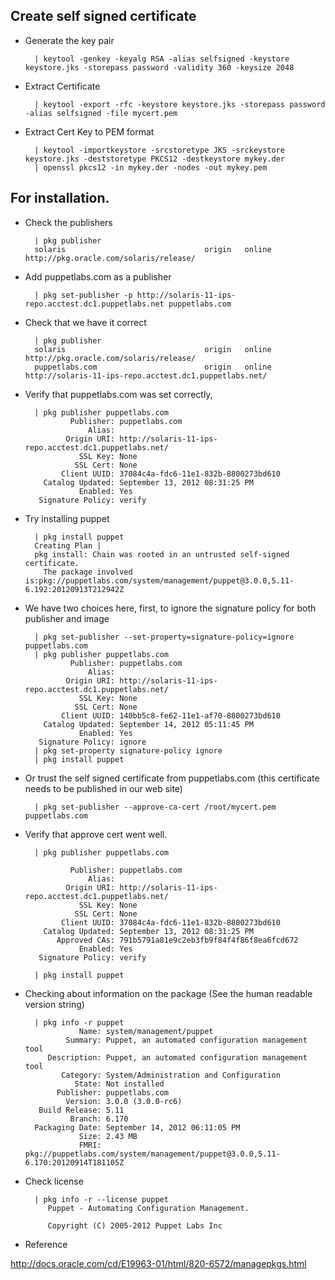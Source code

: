 ## Create self signed certificate

- Generate the key pair

        | keytool -genkey -keyalg RSA -alias selfsigned -keystore keystore.jks -storepass password -validity 360 -keysize 2048


- Extract Certificate

        | keytool -export -rfc -keystore keystore.jks -storepass password -alias selfsigned -file mycert.pem

- Extract Cert Key to PEM format

        | keytool -importkeystore -srcstoretype JKS -srckeystore keystore.jks -deststoretype PKCS12 -destkeystore mykey.der
        | openssl pkcs12 -in mykey.der -nodes -out mykey.pem

## For installation.

- Check the publishers

        | pkg publisher
        solaris                               origin   online   http://pkg.oracle.com/solaris/release/

- Add puppetlabs.com as a publisher

        | pkg set-publisher -p http://solaris-11-ips-repo.acctest.dc1.puppetlabs.net puppetlabs.com

- Check that we have it correct

        | pkg publisher
        solaris                               origin   online   http://pkg.oracle.com/solaris/release/
        puppetlabs.com                        origin   online   http://solaris-11-ips-repo.acctest.dc1.puppetlabs.net/

- Verify that puppetlabs.com was set correctly,

        | pkg publisher puppetlabs.com
                Publisher: puppetlabs.com
                    Alias:
               Origin URI: http://solaris-11-ips-repo.acctest.dc1.puppetlabs.net/
                  SSL Key: None
                 SSL Cert: None
              Client UUID: 37084c4a-fdc6-11e1-832b-8800273bd610
          Catalog Updated: September 13, 2012 08:31:25 PM
                  Enabled: Yes
         Signature Policy: verify

- Try installing puppet

        | pkg install puppet
        Creating Plan |
        pkg install: Chain was rooted in an untrusted self-signed certificate.
          The package involved is:pkg://puppetlabs.com/system/management/puppet@3.0.0,5.11-6.192:20120913T212942Z

- We have two choices here, first, to ignore the signature policy for both publisher and image

        | pkg set-publisher --set-property=signature-policy=ignore  puppetlabs.com
        | pkg publisher puppetlabs.com
                Publisher: puppetlabs.com
                    Alias: 
               Origin URI: http://solaris-11-ips-repo.acctest.dc1.puppetlabs.net/
                  SSL Key: None
                 SSL Cert: None
              Client UUID: 140bb5c8-fe62-11e1-af70-8800273bd610
          Catalog Updated: September 14, 2012 05:11:45 PM 
                  Enabled: Yes
         Signature Policy: ignore
        | pkg set-property signature-policy ignore
        | pkg install puppet

- Or trust the self signed certificate from puppetlabs.com (this certificate needs to be published in our web site)

        | pkg set-publisher --approve-ca-cert /root/mycert.pem puppetlabs.com

- Verify that approve cert went well.

        | pkg publisher puppetlabs.com

                Publisher: puppetlabs.com
                    Alias: 
               Origin URI: http://solaris-11-ips-repo.acctest.dc1.puppetlabs.net/
                  SSL Key: None
                 SSL Cert: None
              Client UUID: 37084c4a-fdc6-11e1-832b-8800273bd610
          Catalog Updated: September 13, 2012 08:31:25 PM 
             Approved CAs: 791b5791a81e9c2eb3fb9f84f4f86f8ea6fcd672
                  Enabled: Yes
         Signature Policy: verify

        | pkg install puppet

- Checking about information on the package (See the human readable version string)

        | pkg info -r puppet
                  Name: system/management/puppet
               Summary: Puppet, an automated configuration management tool
           Description: Puppet, an automated configuration management tool
              Category: System/Administration and Configuration
                 State: Not installed
             Publisher: puppetlabs.com
               Version: 3.0.0 (3.0.0-rc6)
         Build Release: 5.11
                Branch: 6.170
        Packaging Date: September 14, 2012 06:11:05 PM 
                  Size: 2.43 MB
                  FMRI: pkg://puppetlabs.com/system/management/puppet@3.0.0,5.11-6.170:20120914T181105Z

- Check license

        | pkg info -r --license puppet
           Puppet - Automating Configuration Management.

           Copyright (C) 2005-2012 Puppet Labs Inc


- Reference

http://docs.oracle.com/cd/E19963-01/html/820-6572/managepkgs.html

